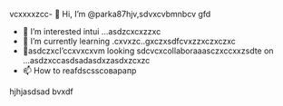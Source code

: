 vcxxxxzcc- 👋 Hi, I’m @parka87hjv,sdvxcvbmnbcv gfd
- 👀 I’m interested intui ...asdzcxcxzzxc
- 🌱 I’m currently learning .cxvxzc..gxczxsdfcvxzzxczxczxc
- 💞️asdczxcI’ccxvxcxvm looking sdcvcxcollaboraaasczxccxxzsdte on ...asdzxccasdsadasdxzasdxzcxzc
- 📫 How to reafdscsscоварапр
<!---asdxsavxcgbfasdfasdfлроиasddgfhdgfhascxzcxz
parka87/parсмиka87 is a ✨x speciasal ✨ repository because n,mghjfhits `README.md` (thіфвіфвфівіфis file) appears on your GitHub profile.sdfdsfdsf
You can click thedxcvbas Preview link toсми take a look at your cавпмсчсчhanges.dfg
--->
hjhjasdsad
bvxdf
